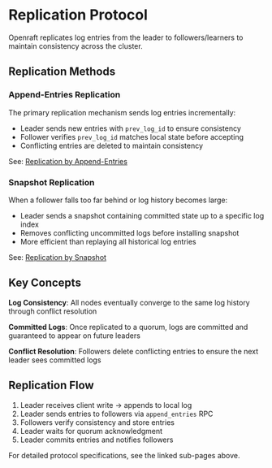 # Replication Protocol

Openraft replicates log entries from the leader to followers/learners to maintain consistency across the cluster.

## Replication Methods

### Append-Entries Replication

The primary replication mechanism sends log entries incrementally:
- Leader sends new entries with `prev_log_id` to ensure consistency
- Follower verifies `prev_log_id` matches local state before accepting
- Conflicting entries are deleted to maintain consistency

See: [Replication by Append-Entries](`crate::docs::protocol::replication::log_replication`)

### Snapshot Replication

When a follower falls too far behind or log history becomes large:
- Leader sends a snapshot containing committed state up to a specific log index
- Removes conflicting uncommitted logs before installing snapshot
- More efficient than replaying all historical log entries

See: [Replication by Snapshot](`crate::docs::protocol::replication::snapshot_replication`)

## Key Concepts

**Log Consistency**: All nodes eventually converge to the same log history through conflict resolution

**Committed Logs**: Once replicated to a quorum, logs are committed and guaranteed to appear on future leaders

**Conflict Resolution**: Followers delete conflicting entries to ensure the next leader sees committed logs

## Replication Flow

1. Leader receives client write → appends to local log
2. Leader sends entries to followers via `append_entries` RPC
3. Followers verify consistency and store entries
4. Leader waits for quorum acknowledgment
5. Leader commits entries and notifies followers

For detailed protocol specifications, see the linked sub-pages above.
